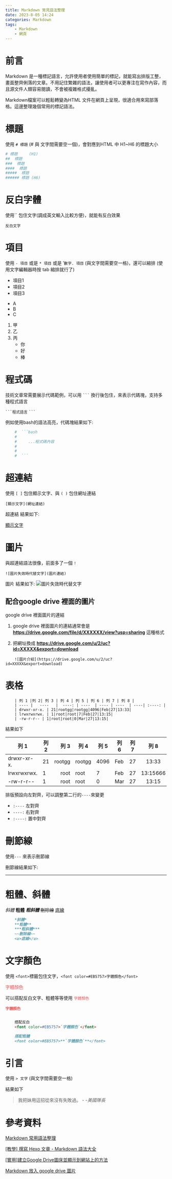 ```yaml
---
title: Markdown 常見語法整理
date: 2023-8-05 14:24
categories: Markdown
tags:
    - Markdown
    - 網頁
---
```


# 前言

Markdown 是一種標記語言，允許使用者使用簡單的標記，就能寫出排版工整，畫面整齊俐落的文章。不用記住繁雜的語法，讓使用者可以更專注在寫作內容，而且源文件人類容易閱讀，不會被複雜格式擾亂。

Markdown檔案可以輕鬆轉變為HTML 文件在網頁上呈現，很適合用來寫部落格。這邊整理幾個常用的標記語法。


# 標題

使用 `# 標題` (# 與 文字間需要空一個)，會對應到HTML 中 H1~H6 的標題大小

``` bash
# 標題     (H1)
##  標題
###  標題
####  標題
#####  標題
###### 標題 (H6)

```

# 反白字體

使用`` 包住文字(調成英文輸入比較方便)，就能有反白效果


`反白文字`

# 項目

使用 `- 項目` 或是 `* 項目` 或是 ‵`數字. 項目` (與文字間需要空一格)，還可以縮排 (使用文字編輯器時按 tab 縮排就行了)

* 項目1
* 項目2
* 項目3

- A
- B
- C

1. 甲
2. 乙
3. 丙
    * 你
    * 好
    * 棒

# 程式碼

技術文章常需要展示代碼範例，可以用 ` ``` ` 換行後包住，來表示代碼塊，支持多種程式語言

` ```程式語言 ` 
` ``` `  

    
例如使用bash的語法高亮，代碼塊結果如下:
```bash
    #  ```bash
    #
    #     ...程式碼內容
    #
    #
    #  ```

```

# 超連結

使用 `[ ]` 包住顯示文字、與 `( )` 包住網址連結 

```
[顯示文字](網址連結)

```

超連結 結果如下:

[顯示文字](https://markdown.tw/)



# 圖片

與超連結語法很像，前面多了一個 `!`

```
![圖片失效時代替文字](圖片連結)

```
圖片 結果如下:
![圖片失效時代替文字](圖片連結)


## 配合google drive 裡面的圖片

google drive 裡面圖片的連結

1. google drive 裡面圖片的連結通常會是  **https://drive.google.com/file/d/XXXXXX/view?usp=sharing** 這種格式

2. 把網址換成 **https://drive.google.com/u/2/uc?id=XXXXX&export=download**

```
    ![圖片介紹](https://drive.google.com/u/2/uc?id=XXXXX&export=download)
```



# 表格


```
    | 列 1 |列 2| 列 3 | 列 4 | 列 5 | 列 6 | 列 7 | 列 8 |
    | ---- |   ----   |  ----: | ----  | ---- | ----  | ----| :----: |
    | drwxr-xr-x. | 21|rootgg|rootgg|4096|Feb|27|13:33|
    | lrwxrwxrwx. | 1|root|root|7|Feb|27|13:15|
    | -rw-r-r-- | 1|root|root|0|Mar|27|13:15|
```

結果如下

| 列 1 |列 2| 列 3 | 列 4 | 列 5 | 列 6 | 列 7 | 列 8 |
| ---- |   ----   |  ----: | ----  | ---- | ----  | ----| :----: |
| drwxr-xr-x. | 21|rootgg|rootgg|4096|Feb|27|13:33|
| lrwxrwxrwx. | 1|root|root|7|Feb|27|13:15666|
| -rw-r-r-- | 1|root|root|0|Mar|27|13:15|


排版預設向左對齊，可以調整第二行的`----`來變更
* `:----`   左對齊
* `----:`    右對齊
* `:----:`    置中對齊

# 刪節線

使用`---` 來表示刪節線

刪節線結果如下:

---


# 粗體、斜體

*斜體*
**粗體**
***粗斜體***
~~刪除線~~
<u>底線</u>

```md
    *斜體*
    **粗體**
    ***粗斜體***
    ~~刪除線~~
    <u>底線</u>
```

# 文字顏色

使用 `<font>`標籤包住文字，`<font color=#EB5757>字體顏色</font>`

<font color=#EB5757>字體顏色</font>


可以搭配反白文字、粗體等等使用 
<font color=#EB5757>`字體顏色`</font>

<font color=#EB5757>**`字體顏色`**</font>

```md

    搭配反白
    <font color=#EB5757>`字體顏色`</font>

    搭配粗體
    <font color=#EB5757>**`字體顏色`**</font>
```

# 引言

使用 `> 文字` (與文字間需要空一格)

結果如下

> 我把妹用這招從來沒有失敗過。    - -*美國隊長*

# 參考資料

[Markdown 常用語法整理](https://sam.webspace.tw/2020/01/10/Markdown%20%E5%B8%B8%E7%94%A8%E8%AA%9E%E6%B3%95%E6%95%B4%E7%90%86/)

[[教學] 撰寫 Hexo 文章 - Markdown 語法大全](https://ed521.github.io/2019/08/hexo-markdown/)

[[實用]建立Google Drive圖床並顯示到網站上的方法](https://www.mytechgirl.com/tw/cloud/how-to-create-google-drive-online-photo-album-mtg6688.html)

[Markdown 放入 google drive 圖片](https://theriseofdavid.github.io/2021/02/28/blog/hackmd_view_googledricePIC/)